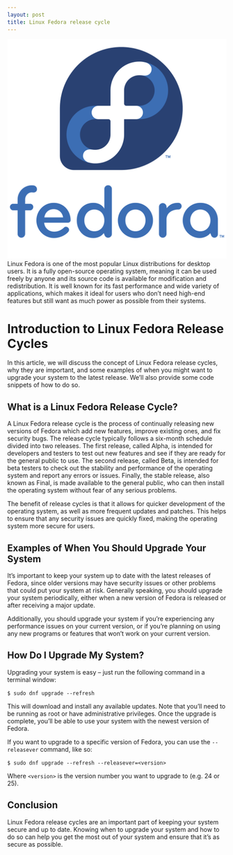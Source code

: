 ```yaml
---
layout: post
title: Linux Fedora release cycle
---
```

<div class="row">
    <div class="col-sm-2">
        <img src="/images/linux-fedora.png" alt="linux fedora logo"/>
    </div>
    <div class="col-sm-10">
        Linux Fedora is one of the most popular Linux distributions for desktop users. It is a fully open-source operating system, meaning it can be used freely by anyone and its source code is available for modification and redistribution. It is well known for its fast performance and wide variety of applications, which makes it ideal for users who don’t need high-end features but still want as much power as possible from their systems.
    </div>
</div>

# Introduction to Linux Fedora Release Cycles

In this article, we will discuss the concept of Linux Fedora release cycles, why they are important, and some examples of when you might want to upgrade your system to the latest release. We’ll also provide some code snippets of how to do so.

## What is a Linux Fedora Release Cycle?

A Linux Fedora release cycle is the process of continually releasing new versions of Fedora which add new features, improve existing ones, and fix security bugs. The release cycle typically follows a six-month schedule divided into two releases. The first release, called Alpha, is intended for developers and testers to test out new features and see if they are ready for the general public to use. The second release, called Beta, is intended for beta testers to check out the stability and performance of the operating system and report any errors or issues. Finally, the stable release, also known as Final, is made available to the general public, who can then install the operating system without fear of any serious problems.

The benefit of release cycles is that it allows for quicker development of the operating system, as well as more frequent updates and patches. This helps to ensure that any security issues are quickly fixed, making the operating system more secure for users.

## Examples of When You Should Upgrade Your System

It’s important to keep your system up to date with the latest releases of Fedora, since older versions may have security issues or other problems that could put your system at risk. Generally speaking, you should upgrade your system periodically, either when a new version of Fedora is released or after receiving a major update.

Additionally, you should upgrade your system if you’re experiencing any performance issues on your current version, or if you’re planning on using any new programs or features that won’t work on your current version.

## How Do I Upgrade My System?

Upgrading your system is easy – just run the following command in a terminal window:

```
$ sudo dnf upgrade --refresh
```

This will download and install any available updates. Note that you’ll need to be running as root or have administrative privileges. Once the upgrade is complete, you’ll be able to use your system with the newest version of Fedora.

If you want to upgrade to a specific version of Fedora, you can use the `--releasever` command, like so:

```
$ sudo dnf upgrade --refresh --releasever=<version>
```

Where `<version>` is the version number you want to upgrade to (e.g. 24 or 25).

## Conclusion

Linux Fedora release cycles are an important part of keeping your system secure and up to date. Knowing when to upgrade your system and how to do so can help you get the most out of your system and ensure that it’s as secure as possible.
